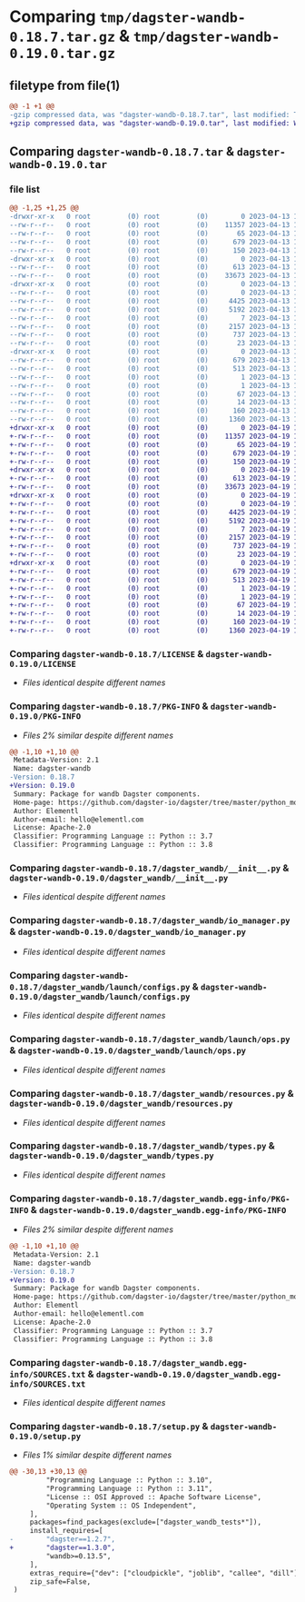 # Comparing `tmp/dagster-wandb-0.18.7.tar.gz` & `tmp/dagster-wandb-0.19.0.tar.gz`

## filetype from file(1)

```diff
@@ -1 +1 @@
-gzip compressed data, was "dagster-wandb-0.18.7.tar", last modified: Thu Apr 13 15:12:36 2023, max compression
+gzip compressed data, was "dagster-wandb-0.19.0.tar", last modified: Wed Apr 19 19:14:08 2023, max compression
```

## Comparing `dagster-wandb-0.18.7.tar` & `dagster-wandb-0.19.0.tar`

### file list

```diff
@@ -1,25 +1,25 @@
-drwxr-xr-x   0 root         (0) root         (0)        0 2023-04-13 15:12:36.441506 dagster-wandb-0.18.7/
--rw-r--r--   0 root         (0) root         (0)    11357 2023-04-13 15:03:07.000000 dagster-wandb-0.18.7/LICENSE
--rw-r--r--   0 root         (0) root         (0)       65 2023-04-13 15:03:07.000000 dagster-wandb-0.18.7/MANIFEST.in
--rw-r--r--   0 root         (0) root         (0)      679 2023-04-13 15:12:36.441506 dagster-wandb-0.18.7/PKG-INFO
--rw-r--r--   0 root         (0) root         (0)      150 2023-04-13 15:03:07.000000 dagster-wandb-0.18.7/README.md
-drwxr-xr-x   0 root         (0) root         (0)        0 2023-04-13 15:12:36.441506 dagster-wandb-0.18.7/dagster_wandb/
--rw-r--r--   0 root         (0) root         (0)      613 2023-04-13 15:03:07.000000 dagster-wandb-0.18.7/dagster_wandb/__init__.py
--rw-r--r--   0 root         (0) root         (0)    33673 2023-04-13 15:03:07.000000 dagster-wandb-0.18.7/dagster_wandb/io_manager.py
-drwxr-xr-x   0 root         (0) root         (0)        0 2023-04-13 15:12:36.441506 dagster-wandb-0.18.7/dagster_wandb/launch/
--rw-r--r--   0 root         (0) root         (0)        0 2023-04-13 15:03:07.000000 dagster-wandb-0.18.7/dagster_wandb/launch/__init__.py
--rw-r--r--   0 root         (0) root         (0)     4425 2023-04-13 15:03:07.000000 dagster-wandb-0.18.7/dagster_wandb/launch/configs.py
--rw-r--r--   0 root         (0) root         (0)     5192 2023-04-13 15:03:07.000000 dagster-wandb-0.18.7/dagster_wandb/launch/ops.py
--rw-r--r--   0 root         (0) root         (0)        7 2023-04-13 15:03:07.000000 dagster-wandb-0.18.7/dagster_wandb/py.typed
--rw-r--r--   0 root         (0) root         (0)     2157 2023-04-13 15:03:07.000000 dagster-wandb-0.18.7/dagster_wandb/resources.py
--rw-r--r--   0 root         (0) root         (0)      737 2023-04-13 15:03:07.000000 dagster-wandb-0.18.7/dagster_wandb/types.py
--rw-r--r--   0 root         (0) root         (0)       23 2023-04-13 15:03:07.000000 dagster-wandb-0.18.7/dagster_wandb/version.py
-drwxr-xr-x   0 root         (0) root         (0)        0 2023-04-13 15:12:36.441506 dagster-wandb-0.18.7/dagster_wandb.egg-info/
--rw-r--r--   0 root         (0) root         (0)      679 2023-04-13 15:12:36.000000 dagster-wandb-0.18.7/dagster_wandb.egg-info/PKG-INFO
--rw-r--r--   0 root         (0) root         (0)      513 2023-04-13 15:12:36.000000 dagster-wandb-0.18.7/dagster_wandb.egg-info/SOURCES.txt
--rw-r--r--   0 root         (0) root         (0)        1 2023-04-13 15:12:36.000000 dagster-wandb-0.18.7/dagster_wandb.egg-info/dependency_links.txt
--rw-r--r--   0 root         (0) root         (0)        1 2023-04-13 15:12:36.000000 dagster-wandb-0.18.7/dagster_wandb.egg-info/not-zip-safe
--rw-r--r--   0 root         (0) root         (0)       67 2023-04-13 15:12:36.000000 dagster-wandb-0.18.7/dagster_wandb.egg-info/requires.txt
--rw-r--r--   0 root         (0) root         (0)       14 2023-04-13 15:12:36.000000 dagster-wandb-0.18.7/dagster_wandb.egg-info/top_level.txt
--rw-r--r--   0 root         (0) root         (0)      160 2023-04-13 15:12:36.445506 dagster-wandb-0.18.7/setup.cfg
--rw-r--r--   0 root         (0) root         (0)     1360 2023-04-13 15:03:07.000000 dagster-wandb-0.18.7/setup.py
+drwxr-xr-x   0 root         (0) root         (0)        0 2023-04-19 19:14:08.691882 dagster-wandb-0.19.0/
+-rw-r--r--   0 root         (0) root         (0)    11357 2023-04-19 19:01:30.000000 dagster-wandb-0.19.0/LICENSE
+-rw-r--r--   0 root         (0) root         (0)       65 2023-04-19 19:01:30.000000 dagster-wandb-0.19.0/MANIFEST.in
+-rw-r--r--   0 root         (0) root         (0)      679 2023-04-19 19:14:08.691882 dagster-wandb-0.19.0/PKG-INFO
+-rw-r--r--   0 root         (0) root         (0)      150 2023-04-19 19:01:30.000000 dagster-wandb-0.19.0/README.md
+drwxr-xr-x   0 root         (0) root         (0)        0 2023-04-19 19:14:08.691882 dagster-wandb-0.19.0/dagster_wandb/
+-rw-r--r--   0 root         (0) root         (0)      613 2023-04-19 19:01:30.000000 dagster-wandb-0.19.0/dagster_wandb/__init__.py
+-rw-r--r--   0 root         (0) root         (0)    33673 2023-04-19 19:01:30.000000 dagster-wandb-0.19.0/dagster_wandb/io_manager.py
+drwxr-xr-x   0 root         (0) root         (0)        0 2023-04-19 19:14:08.691882 dagster-wandb-0.19.0/dagster_wandb/launch/
+-rw-r--r--   0 root         (0) root         (0)        0 2023-04-19 19:01:30.000000 dagster-wandb-0.19.0/dagster_wandb/launch/__init__.py
+-rw-r--r--   0 root         (0) root         (0)     4425 2023-04-19 19:01:30.000000 dagster-wandb-0.19.0/dagster_wandb/launch/configs.py
+-rw-r--r--   0 root         (0) root         (0)     5192 2023-04-19 19:01:30.000000 dagster-wandb-0.19.0/dagster_wandb/launch/ops.py
+-rw-r--r--   0 root         (0) root         (0)        7 2023-04-19 19:01:30.000000 dagster-wandb-0.19.0/dagster_wandb/py.typed
+-rw-r--r--   0 root         (0) root         (0)     2157 2023-04-19 19:01:30.000000 dagster-wandb-0.19.0/dagster_wandb/resources.py
+-rw-r--r--   0 root         (0) root         (0)      737 2023-04-19 19:01:30.000000 dagster-wandb-0.19.0/dagster_wandb/types.py
+-rw-r--r--   0 root         (0) root         (0)       23 2023-04-19 19:01:30.000000 dagster-wandb-0.19.0/dagster_wandb/version.py
+drwxr-xr-x   0 root         (0) root         (0)        0 2023-04-19 19:14:08.691882 dagster-wandb-0.19.0/dagster_wandb.egg-info/
+-rw-r--r--   0 root         (0) root         (0)      679 2023-04-19 19:14:08.000000 dagster-wandb-0.19.0/dagster_wandb.egg-info/PKG-INFO
+-rw-r--r--   0 root         (0) root         (0)      513 2023-04-19 19:14:08.000000 dagster-wandb-0.19.0/dagster_wandb.egg-info/SOURCES.txt
+-rw-r--r--   0 root         (0) root         (0)        1 2023-04-19 19:14:08.000000 dagster-wandb-0.19.0/dagster_wandb.egg-info/dependency_links.txt
+-rw-r--r--   0 root         (0) root         (0)        1 2023-04-19 19:14:08.000000 dagster-wandb-0.19.0/dagster_wandb.egg-info/not-zip-safe
+-rw-r--r--   0 root         (0) root         (0)       67 2023-04-19 19:14:08.000000 dagster-wandb-0.19.0/dagster_wandb.egg-info/requires.txt
+-rw-r--r--   0 root         (0) root         (0)       14 2023-04-19 19:14:08.000000 dagster-wandb-0.19.0/dagster_wandb.egg-info/top_level.txt
+-rw-r--r--   0 root         (0) root         (0)      160 2023-04-19 19:14:08.691882 dagster-wandb-0.19.0/setup.cfg
+-rw-r--r--   0 root         (0) root         (0)     1360 2023-04-19 19:01:30.000000 dagster-wandb-0.19.0/setup.py
```

### Comparing `dagster-wandb-0.18.7/LICENSE` & `dagster-wandb-0.19.0/LICENSE`

 * *Files identical despite different names*

### Comparing `dagster-wandb-0.18.7/PKG-INFO` & `dagster-wandb-0.19.0/PKG-INFO`

 * *Files 2% similar despite different names*

```diff
@@ -1,10 +1,10 @@
 Metadata-Version: 2.1
 Name: dagster-wandb
-Version: 0.18.7
+Version: 0.19.0
 Summary: Package for wandb Dagster components.
 Home-page: https://github.com/dagster-io/dagster/tree/master/python_modules/libraries/dagster-wandb
 Author: Elementl
 Author-email: hello@elementl.com
 License: Apache-2.0
 Classifier: Programming Language :: Python :: 3.7
 Classifier: Programming Language :: Python :: 3.8
```

### Comparing `dagster-wandb-0.18.7/dagster_wandb/__init__.py` & `dagster-wandb-0.19.0/dagster_wandb/__init__.py`

 * *Files identical despite different names*

### Comparing `dagster-wandb-0.18.7/dagster_wandb/io_manager.py` & `dagster-wandb-0.19.0/dagster_wandb/io_manager.py`

 * *Files identical despite different names*

### Comparing `dagster-wandb-0.18.7/dagster_wandb/launch/configs.py` & `dagster-wandb-0.19.0/dagster_wandb/launch/configs.py`

 * *Files identical despite different names*

### Comparing `dagster-wandb-0.18.7/dagster_wandb/launch/ops.py` & `dagster-wandb-0.19.0/dagster_wandb/launch/ops.py`

 * *Files identical despite different names*

### Comparing `dagster-wandb-0.18.7/dagster_wandb/resources.py` & `dagster-wandb-0.19.0/dagster_wandb/resources.py`

 * *Files identical despite different names*

### Comparing `dagster-wandb-0.18.7/dagster_wandb/types.py` & `dagster-wandb-0.19.0/dagster_wandb/types.py`

 * *Files identical despite different names*

### Comparing `dagster-wandb-0.18.7/dagster_wandb.egg-info/PKG-INFO` & `dagster-wandb-0.19.0/dagster_wandb.egg-info/PKG-INFO`

 * *Files 2% similar despite different names*

```diff
@@ -1,10 +1,10 @@
 Metadata-Version: 2.1
 Name: dagster-wandb
-Version: 0.18.7
+Version: 0.19.0
 Summary: Package for wandb Dagster components.
 Home-page: https://github.com/dagster-io/dagster/tree/master/python_modules/libraries/dagster-wandb
 Author: Elementl
 Author-email: hello@elementl.com
 License: Apache-2.0
 Classifier: Programming Language :: Python :: 3.7
 Classifier: Programming Language :: Python :: 3.8
```

### Comparing `dagster-wandb-0.18.7/dagster_wandb.egg-info/SOURCES.txt` & `dagster-wandb-0.19.0/dagster_wandb.egg-info/SOURCES.txt`

 * *Files identical despite different names*

### Comparing `dagster-wandb-0.18.7/setup.py` & `dagster-wandb-0.19.0/setup.py`

 * *Files 1% similar despite different names*

```diff
@@ -30,13 +30,13 @@
         "Programming Language :: Python :: 3.10",
         "Programming Language :: Python :: 3.11",
         "License :: OSI Approved :: Apache Software License",
         "Operating System :: OS Independent",
     ],
     packages=find_packages(exclude=["dagster_wandb_tests*"]),
     install_requires=[
-        "dagster==1.2.7",
+        "dagster==1.3.0",
         "wandb>=0.13.5",
     ],
     extras_require={"dev": ["cloudpickle", "joblib", "callee", "dill"]},
     zip_safe=False,
 )
```

